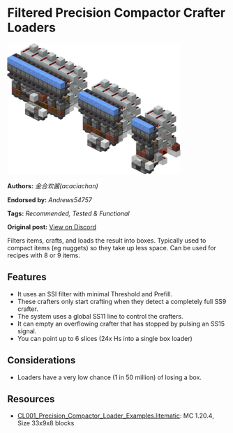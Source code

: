 # Filtered Precision Compactor Crafter Loaders
<img alt="Precision_Compactor_Loader_Examples.png" src="images/Precision_Compactor_Loader_Examples.png?raw=1" height="300px">

**Authors:** *金合欢酱(acaciachan)*

**Endorsed by:** *Andrews54757*

**Tags:** *Recommended, Tested & Functional*

**Original post:** [View on Discord](https://discord.com/channels/1375556143186837695/1388318397552394371)

Filters items, crafts, and loads the result into boxes. Typically used to compact items (eg nuggets) so they take up less space. Can be used for recipes with 8 or 9 items.
## Features
- It uses an SSI filter with minimal Threshold and Prefill.
- These crafters only start crafting when they detect a completely full SS9 crafter.
- The system uses a global SS11 line to control the crafters.
- It can empty an overflowing crafter that has stopped by pulsing an SS15 signal.
- You can point up to 6 slices (24x Hs into a single box loader)
## Considerations
- Loaders have a very low chance (1 in 50 million) of losing a box.

## Resources
- [CL001_Precision_Compactor_Loader_Examples.litematic](attachments/CL001_Precision_Compactor_Loader_Examples.litematic): MC 1.20.4, Size 33x9x8 blocks
